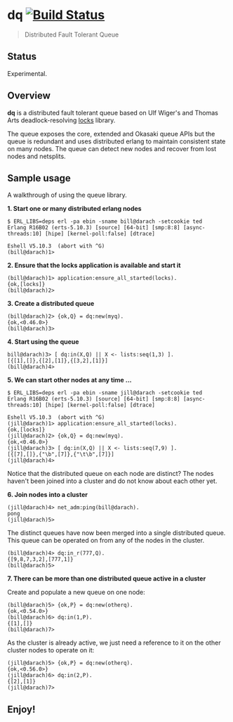 # **dq**  [![Build Status](https://travis-ci.org/darach/dq.png)](https://travis-ci.org/darach/dq)

> Distributed Fault Tolerant Queue

## Status

Experimental.

## Overview

**dq** is a distributed fault tolerant queue based on Ulf Wiger's and Thomas Arts deadlock-resolving [locks](http://github.com/uwiger/locks) library.

The queue exposes the core, extended and Okasaki queue APIs but the queue is redundant and uses distributed erlang to maintain consistent state on many nodes. The queue can detect new nodes and recover from lost nodes and netsplits. 

## Sample usage

A walkthrough of using the queue library.

**1. Start one or many distributed erlang nodes**

```
$ ERL_LIBS=deps erl -pa ebin -sname bill@darach -setcookie ted
Erlang R16B02 (erts-5.10.3) [source] [64-bit] [smp:8:8] [async-threads:10] [hipe] [kernel-poll:false] [dtrace]

Eshell V5.10.3  (abort with ^G)
(bill@darach)1>
```

**2. Ensure that the locks application is available and start it**

```
(bill@darach)1> application:ensure_all_started(locks).
{ok,[locks]}
(bill@darach)2>
```

**3. Create a distributed queue**

```
(bill@darach)2> {ok,Q} = dq:new(myq).
{ok,<0.46.0>}
(bill@darach)3>
```

**4. Start using the queue**

```
bill@darach)3> [ dq:in(X,Q) || X <- lists:seq(1,3) ].
[{[1],[]},{[2],[1]},{[3,2],[1]}]
(bill@darach)4>
```

**5. We can start other nodes at any time ...**

```
$ ERL_LIBS=deps erl -pa ebin -sname jill@darach -setcookie ted
Erlang R16B02 (erts-5.10.3) [source] [64-bit] [smp:8:8] [async-threads:10] [hipe] [kernel-poll:false] [dtrace]

Eshell V5.10.3  (abort with ^G)
(jill@darach)1> application:ensure_all_started(locks).
{ok,[locks]}
(jill@darach)2> {ok,Q} = dq:new(myq).
{ok,<0.46.0>}
(jill@darach)3> [ dq:in(X,Q) || X <- lists:seq(7,9) ].
[{[7],[]},{"\b",[7]},{"\t\b",[7]}]
(jill@darach)4>
```

Notice that the distributed queue on each node are distinct?
The nodes haven't been joined into a cluster and do not know about each other yet.

**6. Join nodes into a cluster**

```
(jill@darach)4> net_adm:ping(bill@darach).
pong
(jill@darach)5>
```
The distinct queues have now been merged into a single distributed queue.
This queue can be operated on from any of the nodes in the cluster.

```
(bill@darach)4> dq:in_r(777,Q).
{[9,8,7,3,2],[777,1]}
(bill@darach)5>
```

**7. There can be more than one distributed queue active in a cluster**

Create and populate a new queue on one node:

```
(bill@darach)5> {ok,P} = dq:new(otherq).
{ok,<0.54.0>}
(bill@darach)6> dq:in(1,P).
{[1],[]}
(bill@darach)7>
```

As the cluster is already active, we just need a reference to it on
the other cluster nodes to operate on it:

```
(jill@darach)5> {ok,P} = dq:new(otherq).
{ok,<0.56.0>}
(jill@darach)6> dq:in(2,P).
{[2],[1]}
(jill@darach)7>
```

## Enjoy!
